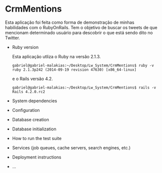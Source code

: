 CrmMentions
===========

Esta aplicação foi feita como forma de demonstração de minhas habilidades com o RubyOnRails. Tem o objetivo de buscar os tweets de que mencionam determinado usuário para descobrir o que está sendo dito no Twitter.


* Ruby version

	Esta aplicação utliza o Ruby na versão 2.1.3.
	
	```console
	gabriel@gabriel-malakias:~/Desktop/Lw_System/CrmMentions$ ruby -v
	ruby 2.1.3p242 (2014-09-19 revision 47630) [x86_64-linux]
	```
	
	
	e o Rails versão 4.2.
	
	```console
	gabriel@gabriel-malakias:~/Desktop/Lw_System/CrmMentions$ rails -v
	Rails 4.2.0.rc2
	```
 
* System dependencies

* Configuration

* Database creation

* Database initialization

* How to run the test suite

* Services (job queues, cache servers, search engines, etc.)

* Deployment instructions

* ...

